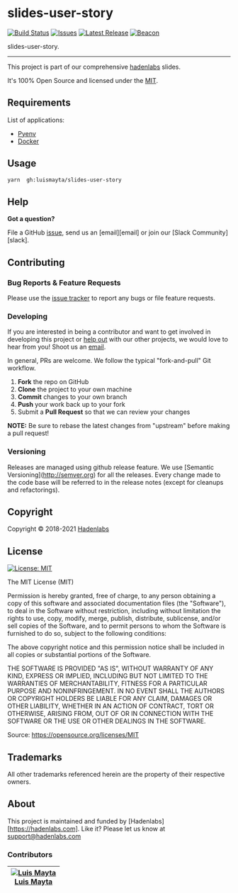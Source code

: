 <!--


  ** DO NOT EDIT THIS FILE
  **
  ** 1) Make all changes to `README.yaml`
  ** 2) Run`make readme` to rebuild this file.
  **
  ** (We maintain HUNDREDS of open source projects. This is how we maintain our sanity.)
  **


  -->

# slides-user-story

[![Build Status](https://travis-ci.org/luismayta/slides-user-story.svg?branch=main)](https://travis-ci.org/luismayta/slides-user-story) [![Issues](https://img.shields.io/github/issues/luismayta/slides-user-story.svg)](https://github.com/luismayta/slides-user-story/issues) [![Latest Release](https://img.shields.io/github/release/luismayta/slides-user-story.svg)](https://travis-ci.org/luismayta/slides-user-story/releases) [![Beacon](https://ga-beacon.appspot.com/UA-65019326-1/github.com/luismayta/slides-user-story/readme)](https://github.com/luismayta/slides-user-story)

slides-user-story.

---

This project is part of our comprehensive [hadenlabs](https://hadenlabs.com) slides.

It's 100% Open Source and licensed under the [MIT](LICENSE).

## Requirements

List of applications:

- [Pyenv](https://github.com/pyenv/pyenv)
- [Docker](https://www.docker.com/)

## Usage

```bash
yarn  gh:luismayta/slides-user-story
```

## Help

**Got a question?**

File a GitHub [issue](https://github.com/luismayta/slides-user-story/issues), send us an [email][email] or join our [Slack Community][slack].

## Contributing

### Bug Reports & Feature Requests

Please use the [issue tracker](https://github.com/luismayta/slides-user-story/issues) to report any bugs or file feature requests.

### Developing

If you are interested in being a contributor and want to get involved in developing this project or [help out](https://hadenlabs.com) with our other projects, we would love to hear from you! Shoot us an [email](mailto:support@hadenlabs.com).

In general, PRs are welcome. We follow the typical "fork-and-pull" Git workflow.

1.  **Fork** the repo on GitHub
2.  **Clone** the project to your own machine
3.  **Commit** changes to your own branch
4.  **Push** your work back up to your fork
5.  Submit a **Pull Request** so that we can review your changes

**NOTE:** Be sure to rebase the latest changes from "upstream" before making a pull request!

### Versioning

Releases are managed using github release feature. We use \[Semantic Versioning\](<http://semver.org>) for all the releases. Every change made to the code base will be referred to in the release notes (except for cleanups and refactorings).

## Copyright

Copyright © 2018-2021 [Hadenlabs](https://hadenlabs.com)

## License

[![License: MIT](https://img.shields.io/badge/License-MIT-yellow.svg)](https://opensource.org/licenses/MIT)

The MIT License (MIT)

Permission is hereby granted, free of charge, to any person obtaining a copy of this software and associated documentation files (the "Software"), to deal in the Software without restriction, including without limitation the rights to use, copy, modify, merge, publish, distribute, sublicense, and/or sell copies of the Software, and to permit persons to whom the Software is furnished to do so, subject to the following conditions:

The above copyright notice and this permission notice shall be included in all copies or substantial portions of the Software.

THE SOFTWARE IS PROVIDED "AS IS", WITHOUT WARRANTY OF ANY KIND, EXPRESS OR IMPLIED, INCLUDING BUT NOT LIMITED TO THE WARRANTIES OF MERCHANTABILITY, FITNESS FOR A PARTICULAR PURPOSE AND NONINFRINGEMENT. IN NO EVENT SHALL THE AUTHORS OR COPYRIGHT HOLDERS BE LIABLE FOR ANY CLAIM, DAMAGES OR OTHER LIABILITY, WHETHER IN AN ACTION OF CONTRACT, TORT OR OTHERWISE, ARISING FROM, OUT OF OR IN CONNECTION WITH THE SOFTWARE OR THE USE OR OTHER DEALINGS IN THE SOFTWARE.

Source: <https://opensource.org/licenses/MIT>

## Trademarks

All other trademarks referenced herein are the property of their respective owners.

## About

This project is maintained and funded by [Hadenlabs][https://hadenlabs.com]. Like it? Please let us know at <support@hadenlabs.com>

### Contributors

| [![Luis Mayta][luismayta_avatar]][luismayta_homepage]<br/>[Luis Mayta][luismayta_homepage] |
| ------------------------------------------------------------------------------------------ |

[luismayta_homepage]: https://github.com/luismayta
[luismayta_avatar]: https://github.com/luismayta.png?size=150
